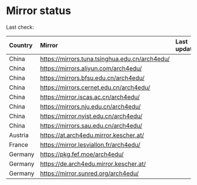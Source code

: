 <script src="./time.js"></script>
# Mirror status
Last check: <script type="text/javascript">localize(1732112495.0066926);</script>

|Country|Mirror|Last update|
|:------|:-----|:----------|
|China|https://mirrors.tuna.tsinghua.edu.cn/arch4edu/|<script type="text/javascript">localize(1732085134);</script>|
|China|https://mirrors.aliyun.com/arch4edu/|<script type="text/javascript">localize(1732041759);</script>|
|China|https://mirrors.bfsu.edu.cn/arch4edu/|<script type="text/javascript">localize(1732085134);</script>|
|China|https://mirrors.cernet.edu.cn/arch4edu/|<script type="text/javascript">localize(1732085134);</script>|
|China|https://mirror.iscas.ac.cn/arch4edu/|<script type="text/javascript">localize(1732085134);</script>|
|China|https://mirrors.nju.edu.cn/arch4edu/|<script type="text/javascript">localize(1731998723);</script>|
|China|https://mirror.nyist.edu.cn/arch4edu/|<script type="text/javascript">localize(1732085134);</script>|
|China|https://mirrors.sau.edu.cn/arch4edu/|<script type="text/javascript">localize(1729319991);</script>|
|Austria|https://at.arch4edu.mirror.kescher.at/|<script type="text/javascript">localize(1732085134);</script>|
|France|https://mirror.lesviallon.fr/arch4edu/|<script type="text/javascript">localize(1732085134);</script>|
|Germany|https://pkg.fef.moe/arch4edu/|<script type="text/javascript">localize(1732085134);</script>|
|Germany|https://de.arch4edu.mirror.kescher.at/|<script type="text/javascript">localize(1732085134);</script>|
|Germany|https://mirror.sunred.org/arch4edu/|<script type="text/javascript">localize(1732085134);</script>|

<script src="./tablefilter/tablefilter.js"></script>
<script src="./table.js"></script>